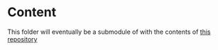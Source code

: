 # Content

This folder will eventually be a submodule of with the contents of [this repository](https://github.com/earlman/me-content) 